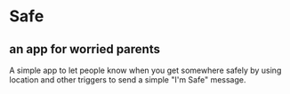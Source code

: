 # Safe
## an app for worried parents

A simple app to let people know when you get somewhere safely by using location and other triggers to send a simple "I'm Safe" message.
